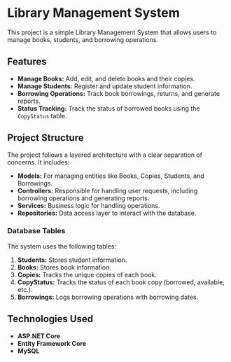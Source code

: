 # Library Management System

This project is a simple Library Management System that allows users to manage books, students, and borrowing operations.

## Features

- **Manage Books:** Add, edit, and delete books and their copies.
- **Manage Students:** Register and update student information.
- **Borrowing Operations:** Track book borrowings, returns, and generate reports.
- **Status Tracking:** Track the status of borrowed books using the `CopyStatus` table.

## Project Structure

The project follows a layered architecture with a clear separation of concerns. It includes:
- **Models:** For managing entities like Books, Copies, Students, and Borrowings.
- **Controllers:** Responsible for handling user requests, including borrowing operations and generating reports.
- **Services:** Business logic for handling operations.
- **Repositories:** Data access layer to interact with the database.

### Database Tables
The system uses the following tables:
1. **Students:** Stores student information.
2. **Books:** Stores book information.
3. **Copies:** Tracks the unique copies of each book.
4. **CopyStatus:** Tracks the status of each book copy (borrowed, available, etc.).
5. **Borrowings:** Logs borrowing operations with borrowing dates.

## Technologies Used

- **ASP.NET Core**
- **Entity Framework Core**
- **MySQL**


